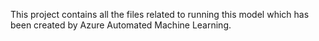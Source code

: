 This project contains all the files related to running this model which has been created by Azure Automated Machine Learning.
